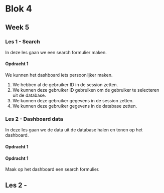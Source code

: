 # Blok 4

## Week 5

### Les 1 - Search   

In deze les gaan we een search formulier maken.

#### Opdracht 1

We kunnen het dashboard iets persoonlijker maken.

1. We hebben al de gebruiker ID in de session zetten.
2. We kunnen deze gebruiker ID gebruiken om de gebruiker te selecteren uit de database.
3. We kunnen deze gebruiker gegevens in de session zetten.
4. We kunnen deze gebruiker gegevens in de database zetten.

### Les 2 - Dashboard data

In deze les gaan we de data uit de database halen en tonen op het dashboard.

#### Opdracht 1



#### Opdracht 1

Maak op het dashboard een search formulier.



## Les 2 - 